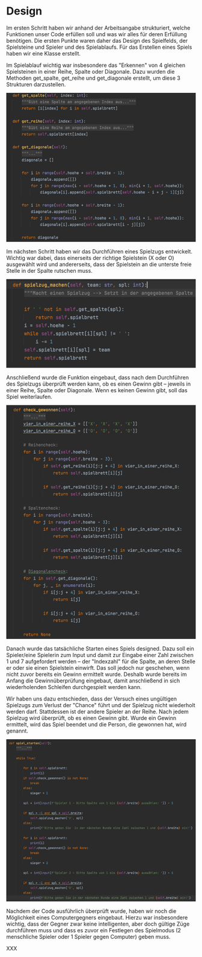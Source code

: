 # Design

Im ersten Schritt haben wir anhand der Arbeitsangabe strukturiert, welche Funktionen unser Code erfüllen soll und was 
wir alles für deren Erfüllung benötigen. Die ersten Punkte waren daher das Design des Spielfelds, der Spielsteine und 
Spieler und des Spielablaufs. Für das Erstellen eines Spiels haben wir eine Klasse erstellt. 

Im Spielablauf wichtig war insbesondere das "Erkennen" von 4 gleichen Spielsteinen in einer Reihe, Spalte oder Diagonale.
Dazu wurden die Methoden get_spalte, get_reihe und get_diagonale erstellt, um diese 3 Strukturen darzustellen. 

![img.png](img.png)

Im nächsten Schritt haben wir das Durchführen eines Spielzugs entwickelt. Wichtig war dabei, dass einerseits der richtige 
Spielstein (X oder O) ausgewählt wird und andererseits, dass der Spielstein an die unterste freie Stelle in der Spalte 
rutschen muss. 

![img_1.png](img_1.png)

Anschließend wurde die Funktion eingebaut, dass nach dem Durchführen des Spielzugs überprüft werden kann, ob es einen
Gewinn gibt – jeweils in einer Reihe, Spalte oder Diagonale. Wenn es keinen Gewinn gibt, soll das Spiel weiterlaufen.

![img_2.png](img_2.png)

Danach wurde das tatsächliche Starten eines Spiels designed. 
Dazu soll ein Spieler/eine Spielerin zum Input und damit zur Eingabe einer Zahl zwischen 1 und 7 aufgefordert werden – 
der "Indexzahl" für die Spalte, an deren Stelle er oder sie einen Spielstein einwirft. Das soll jedoch nur geschehen, 
wenn nicht zuvor bereits ein Gewinn ermittelt wurde. Deshalb wurde bereits im Anfang die Gewinnüberprüfung eingebaut,
damit anschließend in sich wiederholenden Schleifen durchgespielt werden kann. 

Wir haben uns dazu entschieden, dass der Versuch eines ungültigen Spielzugs zum Verlust der "Chance" führt und der 
Spielzug nicht wiederholt werden darf. Stattdessen ist der andere Spieler an der Reihe. 
Nach jedem Spielzug wird überprüft, ob es einen Gewinn gibt. Wurde ein Gewinn ermittelt, wird das Spiel beendet und 
die Person, die gewonnen hat, wird genannt.

![img_3.png](img_3.png)

Nachdem der Code ausführlich überprüft wurde, haben wir noch die Möglichkeit eines Computergegners eingebaut. Hierzu 
war insbesondere wichtig, dass der Gegner zwar keine intelligenten, aber doch gültige Züge durchführen muss und dass es
zuvor ein Festlegen des Spielmodus (2 menschliche Spieler oder 1 Spieler gegen Computer) geben muss. 

XXX

